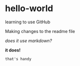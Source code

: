 # hello-world
learning to use GitHub

Making changes to the readme file

*does it use markdown?*

**it does!**

`that's handy`
